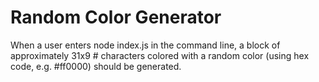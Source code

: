 # Random Color Generator

When a user enters node index.js in the command line, a block of approximately 31x9 # characters colored with a random color (using hex code, e.g. #ff0000) should be generated.
